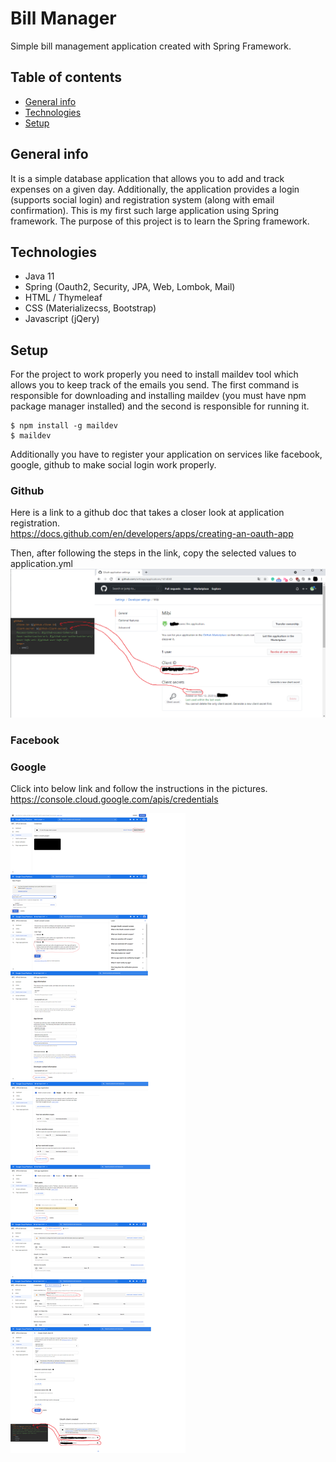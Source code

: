 # Bill Manager

Simple bill management application created with Spring Framework.

## Table of contents
* [General info](#general-info)
* [Technologies](#technologies)
* [Setup](#setup)

## General info

It is a simple database application that allows you to add and track expenses on a given day. Additionally, the application provides a login (supports social login) and registration system (along with email confirmation). This is my first such large application using Spring framework. The purpose of this project is to learn the Spring framework.

## Technologies
* Java 11
* Spring (Oauth2, Security, JPA, Web, Lombok, Mail)
* HTML / Thymeleaf
* CSS (Materializecss, Bootstrap)
* Javascript (jQery)

## Setup

For the project to work properly you need to install maildev tool which allows you to keep track of the emails you send. The first command is responsible for downloading and installing maildev (you must have npm package manager installed) and the second is responsible for running it.

```
$ npm install -g maildev
$ maildev
```

Additionally you have to register your application on services like facebook, google, github to make social login work properly. 

### Github
Here is a link to a github doc that takes a closer look at application registration.  
https://docs.github.com/en/developers/apps/creating-an-oauth-app

Then, after following the steps in the link, copy the selected values to application.yml  
![Github](./readme-images/github.png)

### Facebook



### Google
Click into below link and follow the instructions in the pictures.  
https://console.cloud.google.com/apis/credentials

![Facebook](./readme-images/Facebook.png)


